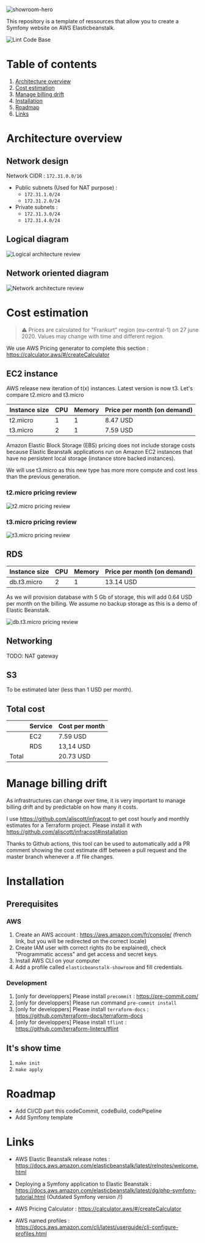 ![showroom-hero](docs/elasticbeanstalk-showroom-hero.png)

This repository is a template of ressources that allow you to create a Symfony website on AWS Elasticbeanstalk.

![Lint Code Base](https://github.com/jeremychauvet/elasticbeanstalk-showroom/workflows/Lint%20Code%20Base/badge.svg)

# Table of contents
1. [Architecture overview](#architecture)
2. [Cost estimation](#cost-estimation)
3. [Manage billing drift](#billing-drift)
4. [Installation](#installation)
5. [Roadmap](#roadmap)
6. [Links](#links)

<a name="architecture"></a>
# Architecture overview

## Network design

Network CIDR : `172.31.0.0/16`

* Public subnets (Used for NAT purpose) : 
  * `172.31.1.0/24`
  * `172.31.2.0/24`
* Private subnets : 
  * `172.31.3.0/24`
  * `172.31.4.0/24`  

## Logical diagram
![Logical architecture review](docs/architecture/logical.png)

## Network oriented diagram
![Network architecture review](docs/architecture/network.png)

<a name="cost-estimation"></a>
# Cost estimation 
> :warning: Prices are calculated for "Frankurt" region (eu-central-1) on 27 june 2020. Values may change with time and different region.

We use AWS Pricing generator to complete this section : https://calculator.aws/#/createCalculator

## EC2 instance
AWS release new iteration of t(x) instances. Latest version is now t3. Let's compare t2.micro and t3.micro

| Instance size | CPU | Memory | Price per month (on demand) |
|---------------|-----|--------|-----------------------------|
| t2.micro      | 1   | 1      | 8.47 USD                    |
| t3.micro      | 2   | 1      | 7.59 USD                    |

Amazon Elastic Block Storage (EBS) pricing does not include storage costs because Elastic Beanstalk applications run on Amazon EC2 instances that have no persistent local storage (instance store backed instances).

We will use t3.micro as this new type has more more compute and cost less than the previous generation.

### t2.micro pricing review
![t2.micro pricing review](docs/pricing/ec2/t2.micro.png)
### t3.micro pricing review
![t3.micro pricing review](docs/pricing/ec2/t3.micro.png)

## RDS
| Instance size    | CPU | Memory | Price per month (on demand) |
|------------------|-----|--------|-----------------------------|
| db.t3.micro      | 2   | 1      | 13.14 USD                   |

As we will provision database with 5 Gb of storage, this will add 0.64 USD per month on the billing. We assume no backup storage as this is a demo of Elastic Beanstalk.

![db.t3.micro pricing review](docs/pricing/rds/db.t3.micro.png)

## Networking

TODO: NAT gateway

## S3
To be estimated later (less than 1 USD per month).

## Total cost
|       | Service | Cost per month |
|-------|---------|----------------|
|       | EC2     | 7.59 USD       |
|       | RDS     | 13,14 USD      |
| Total |         | 20.73 USD      |

<a name="billing-drift"></a>
# Manage billing drift
As infrastructures can change over time, it is very important to manage billing drift and by predictable on how many it costs.

I use https://github.com/aliscott/infracost to get cost hourly and monthly estimates for a Terraform project.
Please install it with https://github.com/aliscott/infracost#installation

Thanks to Github actions, this tool can be used to automatically add a PR comment showing the cost estimate diff between a pull request and the master branch whenever a .tf file changes.

<a name="installation"></a>
# Installation

## Prerequisites

### AWS
1. Create an AWS account : https://aws.amazon.com/fr/console/ (french link, but you will be redirected on the correct locale)
2. Create IAM user with correct rights (to be explained), check "Programmatic access" and get access and secret keys.
3. Install AWS CLI on your computer
4. Add a profile called `elasticbeanstalk-showroom` and fill credentials.

### Development
1. [only for developpers] Please install `precommit` : https://pre-commit.com/
2. [only for developpers] Please run command `pre-commit install`
3. [only for developpers] Please install `terraform-docs` : https://github.com/terraform-docs/terraform-docs
3. [only for developpers] Please install `tflint` : https://github.com/terraform-linters/tflint

## It's show time
1. `make init`
2. `make apply`

<a name="roadmap"></a>
# Roadmap
* Add CI/CD part this codeCommit, codeBuild, codePipeline 
* Add Symfony template


<a name="links"></a>
# Links
* AWS Elastic Beanstalk release notes : https://docs.aws.amazon.com/elasticbeanstalk/latest/relnotes/welcome.html

* Deploying a Symfony application to Elastic Beanstalk : https://docs.aws.amazon.com/elasticbeanstalk/latest/dg/php-symfony-tutorial.html (Outdated Symfony version /!\)

* AWS Pricing Calculator : https://calculator.aws/#/createCalculator

* AWS named profiles : https://docs.aws.amazon.com/cli/latest/userguide/cli-configure-profiles.html
